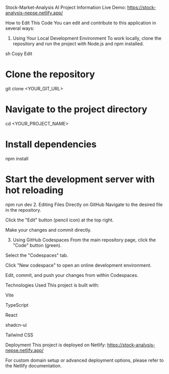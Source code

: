 Stock-Market-Analysis AI
Project Information
Live Demo: https://stock-analysis-nepse.netlify.app/

How to Edit This Code
You can edit and contribute to this application in several ways:

1. Using Your Local Development Environment
To work locally, clone the repository and run the project with Node.js and npm installed.

sh
Copy
Edit
# Clone the repository
git clone <YOUR_GIT_URL>

# Navigate to the project directory
cd <YOUR_PROJECT_NAME>

# Install dependencies
npm install

# Start the development server with hot reloading
npm run dev
2. Editing Files Directly on GitHub
Navigate to the desired file in the repository.

Click the "Edit" button (pencil icon) at the top right.

Make your changes and commit directly.

3. Using GitHub Codespaces
From the main repository page, click the "Code" button (green).

Select the "Codespaces" tab.

Click "New codespace" to open an online development environment.

Edit, commit, and push your changes from within Codespaces.

Technologies Used
This project is built with:

Vite

TypeScript

React

shadcn-ui

Tailwind CSS

Deployment
This project is deployed on Netlify: https://stock-analysis-nepse.netlify.app/

For custom domain setup or advanced deployment options, please refer to the Netlify documentation.
